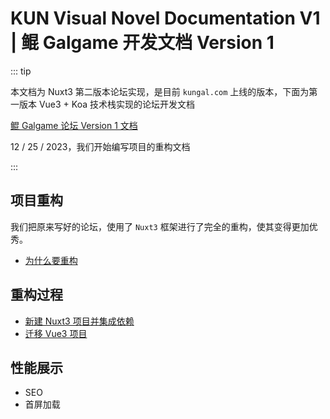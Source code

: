 # KUN Visual Novel Documentation V1 | 鲲 Galgame 开发文档 Version 1

::: tip

本文档为 Nuxt3 第二版本论坛实现，是目前 `kungal.com` 上线的版本，下面为第一版本 Vue3 + Koa 技术栈实现的论坛开发文档

[鲲 Galgame 论坛 Version 1 文档](content-v1)

12 / 25 / 2023，我们开始编写项目的重构文档

:::

## 项目重构

我们把原来写好的论坛，使用了 `Nuxt3` 框架进行了完全的重构，使其变得更加优秀。

* [为什么要重构](v2/introduction/refactoring)

## 重构过程

* [新建 Nuxt3 项目并集成依赖](v2/refactoring/setup)
* [迁移 Vue3 项目](refactoring)

## 性能展示

* SEO
* 首屏加载
